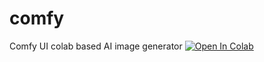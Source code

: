# comfy
Comfy UI colab based AI image generator
[![Open In Colab](https://colab.research.google.com/assets/colab-badge.svg)](https://colab.research.google.com/github/REPO_OWNER/comfy/blob/main/Kopie%20se%C5%A1itu%20comfyui_colab_with_manager.ipynb)
